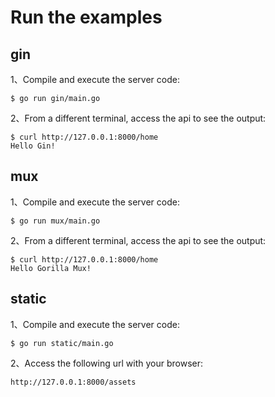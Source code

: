 # Run the examples

## gin
1、Compile and execute the server code:
```shell
$ go run gin/main.go
```
2、From a different terminal, access the api to see the output:
```shell
$ curl http://127.0.0.1:8000/home
Hello Gin!
```

## mux
1、Compile and execute the server code:
```shell
$ go run mux/main.go
```
2、From a different terminal, access the api to see the output:
```shell
$ curl http://127.0.0.1:8000/home
Hello Gorilla Mux!
```

## static
1、Compile and execute the server code:
```shell
$ go run static/main.go
```
2、Access the following url with your browser:
```
http://127.0.0.1:8000/assets
```
